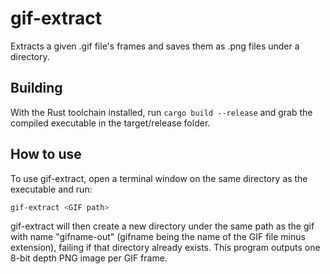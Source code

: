 # gif-extract

Extracts a given .gif file's frames and saves them as .png files under a directory.

## Building

With the Rust toolchain installed, run `cargo build --release` and grab the compiled executable in the target/release folder.

## How to use

To use gif-extract, open a terminal window on the same directory as the executable and run:

```bash
gif-extract <GIF path>
```

gif-extract will then create a new directory under the same path as the gif with name "gifname-out" (gifname being the name of the GIF file minus extension), failing if that directory already exists. This program outputs one 8-bit depth PNG image per GIF frame.
